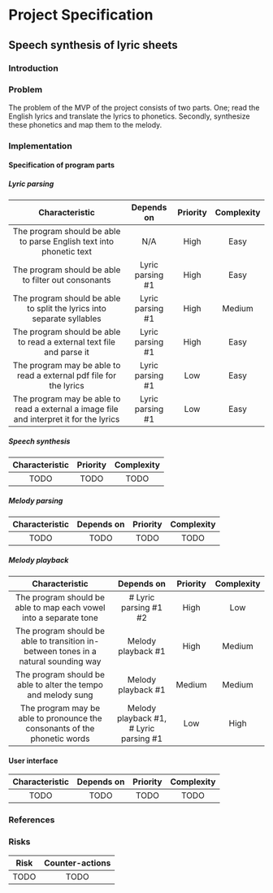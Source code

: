 # Project Specification

## Speech synthesis of lyric sheets

### Introduction

### Problem

The problem of the MVP of the project consists of two parts. One; read the English lyrics and translate the lyrics to phonetics. Secondly, synthesize these phonetics and map them to the melody.

### Implementation

#### Specification of program parts

##### Lyric parsing

| Characteristic | Depends on | Priority      | Complexity |
|:--------------:|:----------:|:-------------:|:----------:|
| The program should be able to parse English text into phonetic text | N/A | High | Easy |
| The program should be able to filter out consonants | Lyric parsing #1 | High | Easy |
| The program should be able to split the lyrics into separate syllables | Lyric parsing #1 | High | Medium |
| The program should be able to read a external text file and parse it | Lyric parsing #1 | High | Easy |
| The program may be able to read a external pdf file for the lyrics | Lyric parsing #1 | Low | Easy |
| The program may be able to read a external a image file and interpret it for the lyrics | Lyric parsing #1 | Low | Easy |

##### Speech synthesis

| Characteristic | Priority      | Complexity |
|:--------------:|:-------------:|:----------:|
| TODO | TODO | TODO |

##### Melody parsing

| Characteristic | Depends on | Priority      | Complexity |
|:--------------:|:----------:|:-------------:|:----------:|
| TODO | TODO | TODO | TODO |

##### Melody playback

| Characteristic | Depends on | Priority      | Complexity |
|:--------------:|:----------:|:-------------:|:----------:|
| The program should be able to map each vowel into a separate tone | # Lyric parsing #1 #2 | High | Low |
| The program should be able to transition in-between tones in a natural sounding way | Melody playback #1 | High | Medium |
| The program should be able to alter the tempo and melody sung | Melody playback #1 | Medium | Medium |
| The program may be able to pronounce the consonants of the phonetic words | Melody playback #1, # Lyric parsing #1 | Low | High |

#### User interface

| Characteristic | Depends on | Priority      | Complexity |
|:--------------:|:----------:|:-------------:|:----------:|
| TODO | TODO | TODO | TODO |

### References

### Risks

| Risk | Counter-actions |
|:--------------:|:-------------:|
| TODO | TODO |
